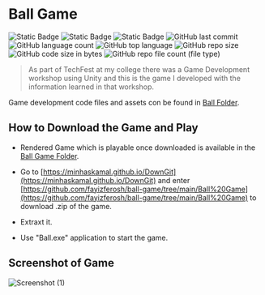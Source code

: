 # Ball Game

![Static Badge](https://img.shields.io/badge/OS-Windows-orange)
![Static Badge](https://img.shields.io/badge/Tool-Unity-navy)
![Static Badge](https://img.shields.io/badge/language-Arduino_Code_--_C_C++-crimson)
![GitHub last commit](https://img.shields.io/github/last-commit/fayizferosh/ball-game)
![GitHub language count](https://img.shields.io/github/languages/count/fayizferosh/ball-game)
![GitHub top language](https://img.shields.io/github/languages/top/fayizferosh/ball-game)
![GitHub repo size](https://img.shields.io/github/repo-size/fayizferosh/ball-game)
![GitHub code size in bytes](https://img.shields.io/github/languages/code-size/fayizferosh/ball-game)
![GitHub repo file count (file type)](https://img.shields.io/github/directory-file-count/fayizferosh/ball-game)

> As part of TechFest at my college there was a Game Development workshop using Unity and this is the game I developed with the information learned in that workshop.

Game development code files and assets con be found in [Ball Folder](https://github.com/fayizferosh/ball-game/tree/main/Ball).

## How to Download the Game and Play

- Rendered Game which is playable once downloaded is available in the [Ball Game Folder](<https://github.com/fayizferosh/ball-game/tree/main/Ball Game>). 

- Go to [https://minhaskamal.github.io/DownGit](https://minhaskamal.github.io/DownGit) and enter [https://github.com/fayizferosh/ball-game/tree/main/Ball%20Game](https://github.com/fayizferosh/ball-game/tree/main/Ball%20Game) to download .zip of the game.

- Extraxt it.

- Use "Ball.exe" application to start the game.

## Screenshot of Game

![Screenshot (1)](https://github.com/fayizferosh/ball-game/assets/63997454/fbb0b7d8-6b99-488a-9cb4-7b8bef7351ef)
